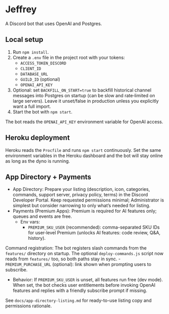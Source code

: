 # Jeffrey

A Discord bot that uses OpenAI and Postgres.

## Local setup

1. Run `npm install`.
2. Create a `.env` file in the project root with your tokens:
   - `ACCESS_TOKEN_DISCORD`
   - `CLIENT_ID`
   - `DATABASE_URL`
   - `GUILD_ID` (optional)
   - `OPENAI_API_KEY`
3. Optional: set `BACKFILL_ON_START=true` to backfill historical channel messages into Postgres on startup (can be slow and rate‑limited on large servers). Leave it unset/false in production unless you explicitly want a full import.
4. Start the bot with `npm start`.

The bot reads the `OPENAI_API_KEY` environment variable for OpenAI access.

## Heroku deployment

Heroku reads the `Procfile` and runs `npm start` continuously. Set the same environment variables in the Heroku dashboard and the bot will stay online as long as the dyno is running.

## App Directory + Payments

- App Directory: Prepare your listing (description, icon, categories, commands, support server, privacy policy, terms) in the Discord Developer Portal. Keep requested permissions minimal; Administrator is simplest but consider narrowing to only what’s needed for listing.
- Payments (Premium Apps): Premium is required for AI features only; queues and events are free.
  - Env vars:
    - `PREMIUM_SKU_USER` (recommended): comma-separated SKU IDs for user‑level Premium (unlocks AI features: code review, Q&A, history).

Command registration: The bot registers slash commands from the `features/` directory on startup. The optional `deploy-commands.js` script now reads from `features/` too, so both paths stay in sync.
    - `PREMIUM_PURCHASE_URL` (optional): link shown when prompting users to subscribe.
  - Behavior: If `PREMIUM_SKU_USER` is unset, all features run free (dev mode). When set, the bot checks user entitlements before invoking OpenAI features and replies with a friendly subscribe prompt if missing.

See `docs/app-directory-listing.md` for ready-to-use listing copy and permissions rationale.
